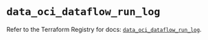 # `data_oci_dataflow_run_log`

Refer to the Terraform Registry for docs: [`data_oci_dataflow_run_log`](https://registry.terraform.io/providers/hashicorp/oci/7.19.0/docs/data-sources/dataflow_run_log).
